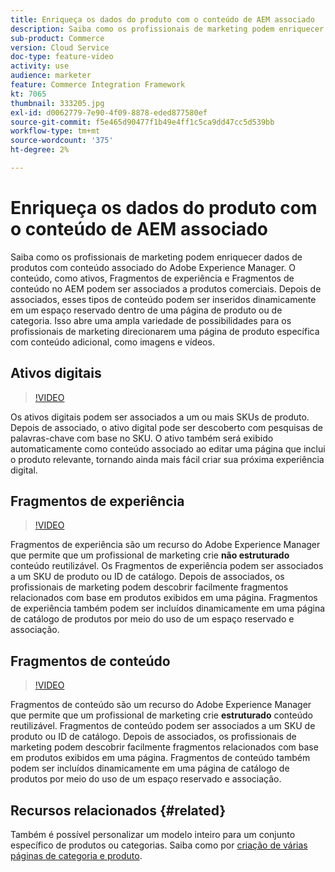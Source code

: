 ```yaml
---
title: Enriqueça os dados do produto com o conteúdo de AEM associado
description: Saiba como os profissionais de marketing podem enriquecer dados de produtos com conteúdo associado do Adobe Experience Manager. O conteúdo, como ativos e Fragmentos de experiência no AEM, pode ser associado a produtos de comércio. Depois de associados, esses tipos de conteúdo podem ser inseridos dinamicamente em um espaço reservado dentro de uma página de produto ou de categoria. Isso abre uma ampla variedade de possibilidades para os profissionais de marketing direcionarem uma página de produto específica com conteúdo adicional, como imagens e vídeos.
sub-product: Commerce
version: Cloud Service
doc-type: feature-video
activity: use
audience: marketer
feature: Commerce Integration Framework
kt: 7065
thumbnail: 333205.jpg
exl-id: d0062779-7e90-4f09-8878-eded877580ef
source-git-commit: f5e465d90477f1b49e4ff1c5ca9dd47cc5d539bb
workflow-type: tm+mt
source-wordcount: '375'
ht-degree: 2%

---
```


# Enriqueça os dados do produto com o conteúdo de AEM associado

Saiba como os profissionais de marketing podem enriquecer dados de produtos com conteúdo associado do Adobe Experience Manager. O conteúdo, como ativos, Fragmentos de experiência e Fragmentos de conteúdo no AEM podem ser associados a produtos comerciais. Depois de associados, esses tipos de conteúdo podem ser inseridos dinamicamente em um espaço reservado dentro de uma página de produto ou de categoria. Isso abre uma ampla variedade de possibilidades para os profissionais de marketing direcionarem uma página de produto específica com conteúdo adicional, como imagens e vídeos.

## Ativos digitais

>[!VIDEO](https://video.tv.adobe.com/v/339121/?quality=12&learn=on)

Os ativos digitais podem ser associados a um ou mais SKUs de produto. Depois de associado, o ativo digital pode ser descoberto com pesquisas de palavras-chave com base no SKU. O ativo também será exibido automaticamente como conteúdo associado ao editar uma página que inclui o produto relevante, tornando ainda mais fácil criar sua próxima experiência digital.

## Fragmentos de experiência

>[!VIDEO](https://video.tv.adobe.com/v/333205/?quality=12&learn=on)

Fragmentos de experiência são um recurso do Adobe Experience Manager que permite que um profissional de marketing crie **não estruturado** conteúdo reutilizável. Os Fragmentos de experiência podem ser associados a um SKU de produto ou ID de catálogo. Depois de associados, os profissionais de marketing podem descobrir facilmente fragmentos relacionados com base em produtos exibidos em uma página. Fragmentos de experiência também podem ser incluídos dinamicamente em uma página de catálogo de produtos por meio do uso de um espaço reservado e associação.

## Fragmentos de conteúdo

>[!VIDEO](https://video.tv.adobe.com/v/339182/?quality=12&learn=on)

Fragmentos de conteúdo são um recurso do Adobe Experience Manager que permite que um profissional de marketing crie **estruturado** conteúdo reutilizável. Fragmentos de conteúdo podem ser associados a um SKU de produto ou ID de catálogo. Depois de associados, os profissionais de marketing podem descobrir facilmente fragmentos relacionados com base em produtos exibidos em uma página. Fragmentos de conteúdo também podem ser incluídos dinamicamente em uma página de catálogo de produtos por meio do uso de um espaço reservado e associação.

## Recursos relacionados {#related}

Também é possível personalizar um modelo inteiro para um conjunto específico de produtos ou categorias. Saiba como por [criação de várias páginas de categoria e produto](./multi-template-usage.md).
